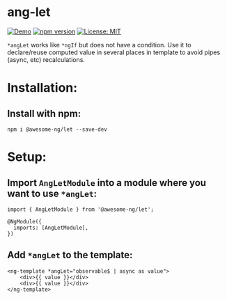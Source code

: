 # ang-let

[![Demo](https://img.shields.io/badge/demo-stackblitz-green)](https://img.shields.io/badge/demo-stack-green)
[![npm version](https://img.shields.io/npm/v/@awesome-ng/let.svg)](https://npmjs.com/package/@awesome-ng/let)
[![License: MIT](https://img.shields.io/badge/License-MIT-green.svg)](https://opensource.org/licenses/MIT)

`*angLet` works like `*ngIf` but does not have a condition. Use it to declare/reuse computed value in several places in template to avoid pipes (async, etc) recalculations.

# Installation:
## Install with npm:
```
npm i @awesome-ng/let --save-dev
```

# Setup:

## Import `AngLetModule` into a module where you want to use `*angLet`:
```
import { AngLetModule } from '@awesome-ng/let';

@NgModule({
  imports: [AngLetModule],
})
```

## Add `*angLet` to the template:
```
<ng-template *angLet="observable$ | async as value">
    <div>{{ value }}</div>
    <div>{{ value }}</div>
</ng-template>
```